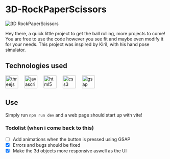 # 3D-RockPaperScissors

![3D RockPaperScissors](https://github.com/ZT626/3D-RockPaperScissors/assets/171147569/2b7a1c35-be1f-465c-9931-77ef6269237d)

Hey there, a quick little project to get the ball rolling, more projects to come! You are free to use the code however you see fit and maybe even modify it for your needs. This project was inspired by Kiril, with his hand pose simulator.

## Technologies used

<div align="left">
  <img src="https://skillicons.dev/icons?i=threejs" height="40" alt="threejs logo" />
  <img width="12" />
  <img src="https://skillicons.dev/icons?i=js" height="40" alt="javascript logo" />
  <img width="12" />
  <img src="https://skillicons.dev/icons?i=html" height="40" alt="html5 logo" />
  <img width="12" />
  <img src="https://skillicons.dev/icons?i=css" height="40" alt="css3 logo" />
  <img width="12" />
  <img src="https://skillicons.dev/icons?i=gsap" height="40" alt="gsap logo" />
</div>


## Use
Simply run ``npm run dev`` and a web page should start up with vite!

### Todolist (when i come back to this)

- [ ] Add animations when the button is pressed using GSAP
- [x] Errors and bugs should be fixed 
- [x] Make the 3d objects more responsive aswell as the UI
